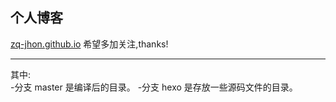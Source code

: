 ## 个人博客
<a href="zq-jhon.github.io" >zq-jhon.github.io</a> 
希望多加关注,thanks!
<hr/>
其中: 
<br>
-分支 master 是编译后的目录。
-分支 hexo 是存放一些源码文件的目录。
